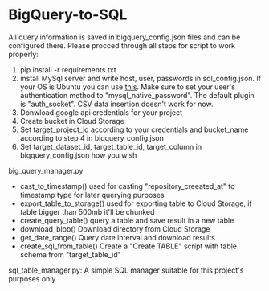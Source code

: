# BigQuery-to-SQL

All query information is saved in bigquery_config.json files and can be configured there.
Please procced through all steps for script to work properly:
1) pip install -r requirements.txt
2) install MySql server and write host, user, passwords in sql_config.json.
  If your OS is Ubuntu you can use [this](https://support.rackspace.com/how-to/installing-mysql-server-on-ubuntu/).
  Make sure to set your user's authentication method to "mysql_native_password". The default plugin is "auth_socket".
  CSV data insertion doesn't work for now.
3) Donwload google api credentials for your project
4) Create bucket in Cloud Storage
5) Set target_project_id according to your credentials and bucket_name according to step 4 in biqquery_config.json
6) Set target_dataset_id, target_table_id, target_column in biqquery_config.json how you wish


big_query_manager.py<br />
* cast_to_timestamp() used for casting "repository_creeated_at" to timestamp type for later querying purposes<br />
* export_table_to_storage() used for exporting table to Cloud Storage, if table bigger than 500mb it'll be chunked<br />
* create_query_table() query a table and save result in a new table<br />
* download_blob() Download directory from Cloud Storage<br />
* get_date_range() Query date interval and download results<br />
* create_sql_from_table() Create a "Create TABLE" script with table schema from "target_table_id"<br />


sql_table_manager.py:  A simple SQL manager suitable for this project's purposes only
